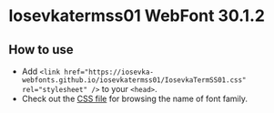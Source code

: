 # Iosevkatermss01 WebFont 30.1.2

## How to use

- Add `<link href="https://iosevka-webfonts.github.io/iosevkatermss01/IosevkaTermSS01.css" rel="stylesheet" />` to your `<head>`.
- Check out the [CSS file](./IosevkaTermSS01.css) for browsing the name of font family.
